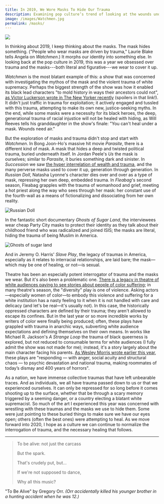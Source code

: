 ```yaml
---
title: In 2019, We Wore Masks To Hide Our Trauma
description: Examining pop culture’s trend of looking at the wounds underneath.
image: /images/Watchmen.jpg
permalink: /masks/
---
```


![](/images/Watchmen.jpg)

In thinking about 2019, I keep thinking about the masks. The mask hides something. ("People who wear masks are driven by trauma," Laurie Blake tells Angela on _Watchmen_.) It morphs our identity into something else. In looking back at the pop culture in 2019, this was a year we obsessed over trauma and the masks---both literal and figurative---we wear to cover it up.

_Watchmen_ is the most blatant example of this: a show that was concerned with investigating the mythos of the mask and the violent trauma of white supremacy. Perhaps the biggest strength of the show was how it enabled its black lead characters "to mold history in ways their ancestors could not", [as Victor Luckerson wrote in The New Yorker recently](https://www.newyorker.com/culture/cultural-comment/the-great-achievement-of-watchmen-is-in-showing-how-black-americans-shape-history) (spoilers in that link!). It didn't just traffic in trauma for exploitation; it actively engaged and tussled with this trauma, attempting to make its own new, justice-seeking myths. In the end, while some masks were a necessity for its black heroes, the deep, generational trauma of racial injustice will not be healed with hiding, as Will Reeves tells his granddaughter in the show's finale: "You can't heal under a mask. Wounds need air."

But the exploration of masks and trauma didn't stop and start with _Watchmen_. In Bong Joon-Ho's massive hit movie _Parasite_, there is a different kind of mask. A mask that hides a deep and twisted political trauma, buried underneath itself. In Jordan Peele's _Us_ the mask is ourselves; similar to _Parasite_, it buries something dark and sinister. In _Succession_ we saw [the hyper interrelation of wealth and trauma](https://www.vox.com/culture/2019/9/24/20870750/succession-hbo-review-season-2-recap), and the many perverse masks used to cover it up, generation through generation. In _Russian Doll_, Natasha Lyonne's character dies over and over as a type of mask, repressing her own deep, embedded trauma. In _Fleabag_'s second season, Fleabag grapples with the trauma of womanhood and grief, meeting a hot priest along the way who sees through her mask: her constant use of the fourth-wall as a means of fictionalizing and dissociating from her own reality.

![Russian Doll](/images/Russian%20Doll.jpg)

In the fantastic short documentary _Ghosts of Sugar Land_, the interviewees wear cheap Party City masks to protect their identity as they talk about their childhood friend who was radicalized and joined ISIS; the masks are literal, hiding the trauma of being Muslim in America.

![Ghosts of sugar land](https://guscuddy.com/images/Ghosts%20of%20sugar%20land.jpg)

And in Jeremy O. Harris' _Slave Play_, the legacy of traumas in America, especially as it relates to interracial relationships, are laid bare; the mask—which may be one of healing, or not—is sexual.

Theatre has been an especially potent interrogator of trauma and the masks we wear. But it's also been a problematic one. [There is a legacy in theatre of white audiences paying to see stories about people of color suffering](https://www.americantheatre.org/2019/07/24/black-queer-and-here/); in many theatre's season, the "diversity" play is one of violence. Asking actors—especially women of color—to embody this violence and suffering for a white institution has a nasty feeling to it when it is not handled with care and delicacy (and let's be real—it's usually not). In this case, the historically oppressed characters are defined by their trauma; they aren't allowed to escape its confines. But in the last year or so more incredible works by writers of color were finally being produced; often, these plays have grappled with trauma in anarchic ways, subverting white audience expectations and defining themselves on their own means. In works like Michael R. Jackson's _A Strange Loop_ the trauma of black queerness is explored, but not reduced to consumable terms for white audiences (I fully admit the show was not made for me); instead, it's a story largely about the main character facing his parents. [As Wesley Morris wrote earlier this year](https://www.nytimes.com/2019/04/25/theater/african-american-playwrights.html), these plays are "responding — with anger, social acuity and structural chaos — to psychic devastation and national trauma, making roommates of today’s dismay and 400 years of horrors".

As a nation, we have immense collective traumas that have left unbearable traces. And as individuals, we all have trauma passed down to us or that we experienced ourselves. It can only be repressed for so long before it comes shooting up to the surface, whether that be through a scary memory triggered by a seeming danger, or a country electing a blatant white supremacist. So much of the art I experienced this year was concerned with wrestling with these traumas and the masks we use to hide them. Some were just pointing to these buried things to make sure we have our eyes open; others (often the best ones) were attempting to heal. As we move forward into 2020, I hope as a culture we can continue to normalize the interrogation of trauma, and the necessary healing that follows.

---

> To be alive: not just the carcass
>
> But the spark.
>
> That's crudely put, but...
>
> If we're not supposed to dance,
>
> Why all this music?

"To Be Alive" by Gregory Orr. _(Orr accidentally killed his younger brother in a hunting accident when he was 12.)_
